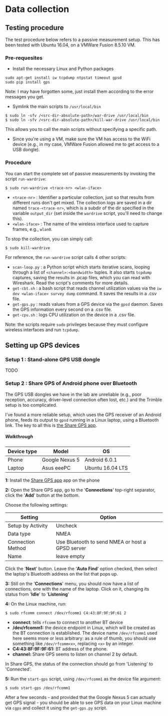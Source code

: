 # Data collection

## Testing procedure

The test procedure below refers to a passive measurement setup.
This has been tested with Ubuntu 16.04, on a VMWare Fusion 8.5.10 VM. 

### Pre-requesites

* Install the necessary Linux and Python packages

```
sudo apt-get install iw tcpdump ntpstat timeout gpsd
sudo pip install gps
```

Note: I may have forgotten some, just install them according to the error messages you get.

* Symlink the main scripts to `/usr/local/bin`

```
$ sudo ln -sfv /<src-dir-absolute-path>/war-drive /usr/local/bin
$ sudo ln -sfv /<src-dir-absolute-path>/kill-war-drive /usr/local/bin
```

This allows you to call the main scripts without specifying a specific path.

* Since you're using a VM, make sure the VM has access to the WiFi device (e.g., in my case, VMWare Fusion allowed me to get access to a USB dongle).

### Procedure

You can start the complete set of passive measurements by invoking the script `run-wardrive`:

```
$ sudo run-wardrive <trace-nr> <wlan-iface>
```

* `<trace-nr>` : Identifier a particular collection, just so that results from different runs don't get mixed. The collection logs are saved in a dir named `trace-<trace-nr>`, which is a subdir of the dir specified in the variable `output_dir` (set inside the `wardrive` script, you'll need to change this).
* `<wlan-iface>` : The name of the wireless interface used to capture frames, e.g., `wlan0`.

To stop the collection, you can simply call:

```
$ sudo kill-wardrive
```

For reference, the `run-wardrive` script calls 4 other scripts:

* `scan-loop.py` : a Python script which starts iterative scans, looping through a list of `<channel>:<bandwidth>` tuples. It also starts `tcpdump` captures, saving the results in .pcap files, which you can read with Wireshark. Read the script's comments for more details.
* `get-cbt.sh` : a bash script that reads channel utilization values via the `iw dev <wlan-iface> survey dump` command. It saves the results in a .csv file.
* `get-gps.py` : reads values from a GPS device via the `gpsd` daemon. Saves the GPS information every second on a .csv file.
* `get-cpu.sh` : logs CPU utilization on the device in a .csv file.

Note: the scripts require `sudo` privileges because they must configure wireless interfaces and run `tcpdump`.

## Setting up GPS devices

### Setup 1 : Stand-alone GPS USB dongle

TODO

### Setup 2 : Share GPS of Android phone over Bluetooth

The GPS USB dongles we have in the lab are unreliable (e.g., poor reception, accuracy, driver-level connection often lost, etc.) and the Trimble setup is too complicated. 

I've found a more reliable setup, which uses the GPS receiver of an Android phone, feeds its output to `gpsd` running in a Linux laptop, using a Bluetooth link. The key to all this is [the Share GPS app](https://play.google.com/store/apps/details?id=com.jillybunch.shareGPS&hl=en).

##### Walkthrough

| Device type | Model | OS |
| --- | --- | --- | 
| Phone | Google Nexus 5 | Android 6.0.1 | 
| Laptop | Asus eeePC | Ubuntu 16.04 LTS |

**1:** Install the [Share GPS app](https://play.google.com/store/apps/details?id=com.jillybunch.shareGPS&hl=en) app on the phone

**2:** Open the Share GPS app, go to the '**Connections**' top-right separator, click the '**Add**' button at the bottom.

Choose the following settings:

| Setting | Option |
| --- | --- |
| Setup by Activity | Uncheck |
| Data type | NMEA |
| Connection Method | Use Bluetooth to send NMEA or host a GPSD server |
| Name | leave empty |

Click the '**Next**' button. 
Leave the '**Auto Find**' option checked, then select the laptop's Bluetooth address on the list that pops up.

**3:** Still on the '**Connections**' menu, you should now have a list of connections, one with the name of the laptop. Click on it, changing its status from '**Idle**' to '**Listening**'

**4:** On the Linux machine, run:

~~~~
$ sudo rfcomm connect /dev/rfcomm1 C4:43:8F:9F:9F:61 2
~~~~

* **connect**: tells `rfcomm` to connect to another BT device
* **/dev/rfcomm1:** the device endpoint in Linux, which will be created as the BT connection is established. The device name `/dev/rfcomm1` used here seems more or less arbitrary: as a rule of thumb, you should use something like `/dev/rfcomm<x>`, replacing `<x>` by an integer.
* **C4:43:8F:9F:9F:61:** BT address of the phone.
* **channel:** Share GPS seems to listen on channel 2 by default.

In Share GPS, the status of the connection should go from 'Listening' to 'Connected'.

**5:** Run the `start-gps` script, using `/dev/rfcomm1` as the device file argument:

~~~~
$ sudo start-gps /dev/rfcomm1
~~~~

After a few seconds - and provided that the Google Nexus 5 can actually get GPS signal - you should be able to see GPS data on your Linux machine via `cgps` and collect it using the `get-gps.py` script.



